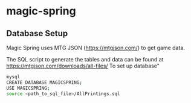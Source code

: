 # magic-spring

## Database Setup

Magic Spring uses MTG JSON (https://mtgjson.com/) to get game data.

The SQL script to generate the tables and data can be found at https://mtgjson.com/downloads/all-files/
To set up database"

```sh
mysql
CREATE DATABASE MAGICSPRING;
USE MAGICSPRING;
source <path_to_sql_file>/AllPrintings.sql
```
